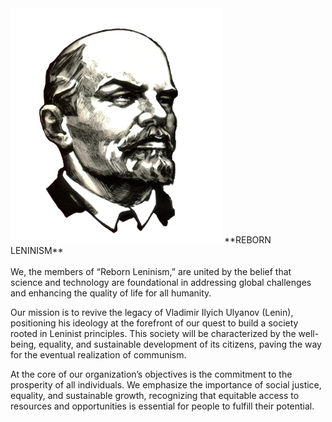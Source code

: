<img src="rc_images/lenin_head_bw_1.png" width="338" height="376"  alt="" title="" />
**REBORN LENINISM** <br> <br>
We, the members of “Reborn Leninism,” are united by the belief that science and technology are foundational in addressing global challenges and enhancing the quality of life for all humanity.<br>

Our mission is to revive the legacy of Vladimir Ilyich Ulyanov (Lenin), positioning his ideology at the forefront of our quest to build a society rooted in Leninist principles. This society will be characterized by the well-being, equality, and sustainable development of its citizens, paving the way for the eventual realization of communism.<br>

At the core of our organization’s objectives is the commitment to the prosperity of all individuals. We emphasize the importance of social justice, equality, and sustainable growth, recognizing that equitable access to resources and opportunities is essential for people to fulfill their potential.<br>

